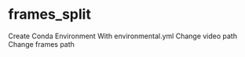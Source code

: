 # frames_split
 Create Conda Environment With environmental.yml
 Change video path
 Change frames path
